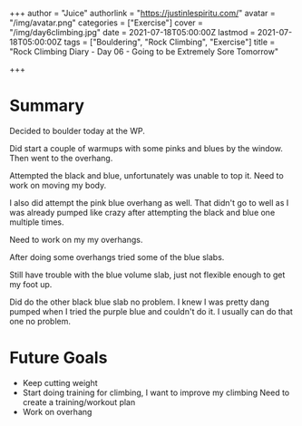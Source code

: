+++
author = "Juice"
authorlink = "https://justinlespiritu.com/"
avatar = "/img/avatar.png"
categories = ["Exercise"]
cover = "/img/day6climbing.jpg"
date = 2021-07-18T05:00:00Z
lastmod = 2021-07-18T05:00:00Z
tags = ["Bouldering", "Rock Climbing", "Exercise"]
title = "Rock Climbing Diary - Day 06 - Going to be Extremely Sore Tomorrow"

+++
# Summary

Decided to boulder today at the WP.

Did start a couple of warmups with some pinks and blues by the window.  Then went to  the overhang.

Attempted the black and blue, unfortunately was unable to top it.  Need to work on moving my body.  

I also did attempt the pink blue overhang as well.  That didn't go to well as I was already pumped like crazy after attempting the black and blue one multiple times.

Need to work on my my overhangs.

After doing some overhangs tried some of the blue slabs.  

Still have trouble with the blue volume slab, just not flexible enough to get my foot up.

Did do the other black blue slab no problem.  I knew I was pretty dang pumped when I tried the purple blue and couldn't do it.  I usually can do that one no problem.

# Future Goals

* Keep cutting weight
* Start doing training for climbing, I want to improve my climbing  Need to create a training/workout plan
* Work on overhang